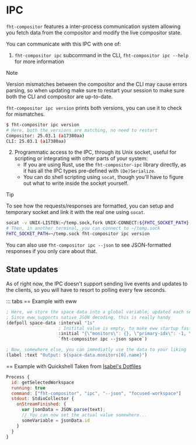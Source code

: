 # IPC

`fht-compositor` features a inter-process communication system allowing you fetch data from the
compositor and modify the live compositor state.


You can communicate with this IPC with one of:
1. `fht-compositor ipc` subcommand in the CLI, `fht-compositor ipc --help` for more information

> [!NOTE]
> Version mismatches between the compositor and the CLI may cause errors parsing, so when updating
> make sure to restart your session to make sure both the CLI and compositor are up-to-date.
>
> `fht-compositor ipc version` prints both versions, you can use it to check for mismatches.
>
> ```sh
> $ fht-compositor ipc version
> # Here, both the versions are matching, no need to restart
> Compositor: 25.03.1 (a17380aa)
> CLI: 25.03.1 (a17380aa)
> ````

2. Programmatic access to the IPC, through its Unix socket, useful for scripting or integrating
  with other parts of your system:
    * If you are using Rust, use the `fht-compositor-ipc` library directly, as it has all the
    IPC types pre-defined with `(De)Serialize`.
    * You can do shell scripting using `socat`, though you'll have to figure out what to write
    inside the socket yourself.

> [!TIP]
> To see how the requests/responses are formatted, you can setup and temporary socket and link it
> with the real one using `socat`.
>
> ```sh
> socat -v UNIX-LISTEN:~/temp.sock,fork UNIX-CONNECT:${FHTC_SOCKET_PATH}
> # Then, in another terminal, you can connect to ~/temp.sock
> FHTC_SOCKET_PATH=~/temp.sock fht-compositor ipc version
> ```
>
> You can also use `fht-compositor ipc --json` to see JSON-formatted responses if you only care about
> that.

## State updates

As of right now, the IPC doesn't support sending live events and updates to the clients, so you will
have to resort to polling every few seconds.

::: tabs
== Example with eww
```scheme
; Here, we store the space data into a global variable, updated each second.
; Since eww supports native JSON decoding, this is really handy
(defpoll space-data :interval "1s"
                    ; Initital value is empty, to make eww startup fast
                    :initial "{\"monitors\": {}, \"primary-idx\": -1, \"active-idx\": -1}"
                    `fht-compositor ipc --json space`)

; Now, somewhere else, you can immediatly use the data to your liking
(label :text "Output: ${space-data.monitors[0].name}")
```

== Example with Quickshell
Taken from [Isabel's Dotfiles](https://github.com/isabelroses/dotfiles)
```qml
Process {
  id: getSelectedWorkspace
  running: true
  command: ["fht-compositor", "ipc", "--json", "focused-workspace"]
  stdout: StdioCollector {
    onStreamFinished: {
      var jsonData = JSON.parse(text);
      // You can now set the actual value somewhere...
      someVariable = jsonData.id
    }
  }
}
```
